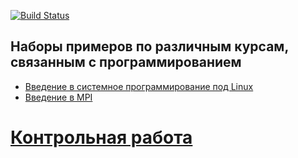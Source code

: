 [![Build Status](https://travis-ci.org/fufler/mipt-cs-samples.svg?branch=master)](https://travis-ci.org/fufler/mipt-cs-samples)

## Наборы примеров по различным курсам, связанным с программированием

* [Введение в системное программирование под Linux](linux-system-programming-overview)
* [Введение в MPI](mpi-intro)

# [Контрольная работа](exam.md)
